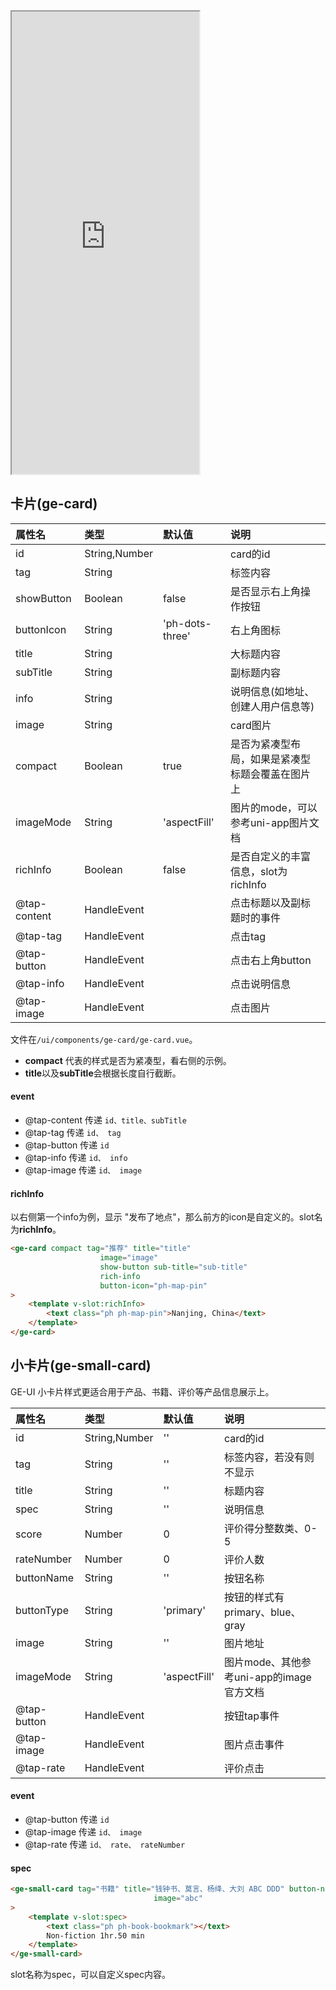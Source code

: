 <div class="simulator">
    <iframe src="https://h5.geui.xyz/#/pages/component/card" height="740px"></iframe>
</div>

## 卡片(ge-card)

|属性名|类型|默认值|说明|
|:----|:----|:----|:----|
|id             |String,Number  |               |card的id|
|tag            |String         |               |标签内容   |
|showButton     |Boolean        |false          |是否显示右上角操作按钮|
|buttonIcon     |String         |'ph-dots-three'|右上角图标|
|title          |String         |               |大标题内容|
|subTitle       |String         |               |副标题内容|
|info           |String         |               |说明信息(如地址、创建人用户信息等)|
|image          |String         |               |card图片|
|compact        |Boolean        |true           |是否为紧凑型布局，如果是紧凑型标题会覆盖在图片上|
|imageMode      |String         |'aspectFill'   |图片的mode，可以参考uni-app图片文档|
|richInfo       |Boolean        |false          |是否自定义的丰富信息，slot为richInfo|
|@tap-content   |HandleEvent    |               |点击标题以及副标题时的事件|
|@tap-tag       |HandleEvent    |               |点击tag|
|@tap-button    |HandleEvent    |               |点击右上角button|
|@tap-info      |HandleEvent    |               |点击说明信息|
|@tap-image     |HandleEvent    |               |点击图片|

文件在`/ui/components/ge-card/ge-card.vue`。

* **compact** 代表的样式是否为紧凑型，看右侧的示例。
* **title**以及**subTitle**会根据长度自行截断。

#### event
* @tap-content 传递 `id、title、subTitle`
* @tap-tag 传递 `id、 tag`
* @tap-button 传递 `id`
* @tap-info 传递 `id、 info`
* @tap-image 传递 `id、 image`

#### richInfo
以右侧第一个info为例，显示 "发布了地点"，那么前方的icon是自定义的。slot名为**richInfo**。

```html
<ge-card compact tag="推荐" title="title"
                    image="image"
                    show-button sub-title="sub-title"
                    rich-info
                    button-icon="ph-map-pin"
>
    <template v-slot:richInfo>
        <text class="ph ph-map-pin">Nanjing, China</text>
    </template>
</ge-card>
```

## 小卡片(ge-small-card)
GE-UI 小卡片样式更适合用于产品、书籍、评价等产品信息展示上。

|属性名|类型|默认值|说明|
|:----|:----|:----|:----|
|id         |String,Number  |''             |card的id|
|tag        |String         |''             |标签内容，若没有则不显示|
|title      |String         |''             |标题内容|
|spec       |String         |''             |说明信息|
|score      |Number         |0              |评价得分整数类、0-5|
|rateNumber |Number         |0              |评价人数|
|buttonName |String         |''             |按钮名称|
|buttonType |String         |'primary'      |按钮的样式有primary、blue、gray|
|image      |String         |''             |图片地址|
|imageMode  |String         |'aspectFill'   |图片mode、其他参考uni-app的image官方文档|
|@tap-button|HandleEvent    |               |按钮tap事件|
|@tap-image |HandleEvent    |               |图片点击事件|
|@tap-rate  |HandleEvent    |               |评价点击|

#### event
* @tap-button 传递 `id`
* @tap-image 传递 `id、 image`
* @tap-rate 传递 `id、 rate、 rateNumber`

#### spec
```html
<ge-small-card tag="书籍" title="钱钟书、莫言、杨绛、大刘 ABC DDD" button-name="添加至购物车" :score="4" :rateNumber="125"
                                image="abc"
>
    <template v-slot:spec>
        <text class="ph ph-book-bookmark"></text>
        Non-fiction 1hr.50 min
    </template>
</ge-small-card>
```

slot名称为spec，可以自定义spec内容。